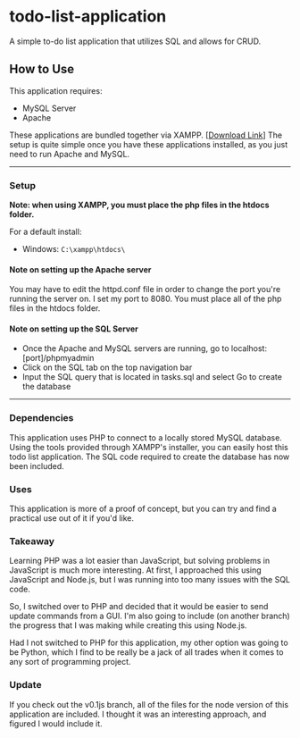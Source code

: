 # todo-list-application
A simple to-do list application that utilizes SQL and allows for CRUD.

## How to Use
This application requires:
- MySQL Server
- Apache

These applications are bundled together via XAMPP. [[Download Link](https://www.apachefriends.org/download.html)]
The setup is quite simple once you have these applications installed, as you just need to run Apache and MySQL.

***

### Setup

**Note: when using XAMPP, you must place the php files in the htdocs folder.**

For a default install:
- Windows: `C:\xampp\htdocs\`

#### Note on setting up the Apache server
You may have to edit the httpd.conf file in order to change the port you're running the server on. I set my port to 8080.
You must place all of the php files in the htdocs folder.

#### Note on setting up the SQL Server
- Once the Apache and MySQL servers are running, go to localhost:[port]/phpmyadmin
- Click on the SQL tab on the top navigation bar
- Input the SQL query that is located in tasks.sql and select Go to create the database 

***

### Dependencies
This application uses PHP to connect to a locally stored MySQL database. Using the tools provided through XAMPP's installer, you can easily host this todo list application. The SQL code required to create the database has now been included.

### Uses
This application is more of a proof of concept, but you can try and find a practical use out of it if you'd like.

### Takeaway
Learning PHP was a lot easier than JavaScript, but solving problems in JavaScript is much more interesting. At first, I approached this using JavaScript and Node.js, but I was running into too many issues with the SQL code.

So, I switched over to PHP and decided that it would be easier to send update commands from a GUI. I'm also going to include (on another branch) the progress that I was making while creating this using Node.js.

Had I not switched to PHP for this application, my other option was going to be Python, which I find to be really be a jack of all trades when it comes to any sort of programming project.

### Update
If you check out the v0.1js branch, all of the files for the node version of this application are included. I thought it was an interesting approach, and figured I would include it.
